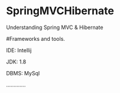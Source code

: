 # SpringMVCHibernate
Understanding Spring MVC &amp; Hibernate

#Frameworks and tools.

IDE: Intellij

JDK: 1.8

DBMS: MySql

.............
